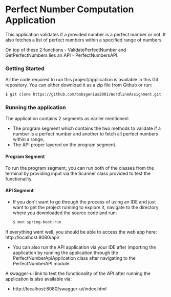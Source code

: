# Perfect Number Computation Application

This application validates if a provided number is a perfect number or not. It also fetches a list of perfect numbers within a specified range of numbers. 

On top of these 2 functions - ValidatePerfectNumber and GetPerfectNumbers lies an API - PerfectNumbersAPI.

### Getting Started

All the code required to run this project/application is available in this Git repository. You can either download it as a zip file from Github or run:

```bash
$ git clone https://github.com/babsgenius2001/WordlineAssignment.git
```

### Running the application

The application contains 2 segments as earlier mentioned: 

- The program segment which contains the two methods to validate if a number is a perfect number and another to fetch all perfect numbers within a range,
- The API proper layered on the program segment.

#### Program Segment
To run the program segment, you can run both of the classes from the terminal by providing input via the Scanner class provided to test the functionality.

#### API Segment

- If you don't want to go through the process of using an IDE and just want to get the project running to explore it, navigate to the directory where you downloaded the source code and run:

    ```bash
    $ mvn spring-boot:run
    ```
If everything went well, you should be able to access the web app here: http://localhost:8080/api/

- You can also run the API application via your IDE after importing the application by running the application through the PerfectNumberApiApplication class after navigating to the PerfectNumberAPI module.

A swagger-ui link to test the functionality of the API after running the application is also available via:
* http://localhost:8080/swagger-ui/index.html



